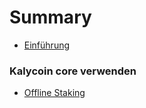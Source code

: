 # Summary

* [Einführung](README.md)

### Kalycoin core verwenden

  + [Offline Staking](offlinestaking/README.md)
